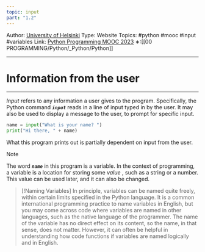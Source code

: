 ```yaml
---
topic: input
part: "1.2"
---
```

Author: [University of Helsinki](https://programming-23.mooc.fi/)
Type: Website
Topics: #python #mooc #input #variables
Link: [Python Programming MOOC 2023](https://programming-23.mooc.fi/)
∗:[[00 PROGRAMMING/Python/_Python/Python]] 

---
# Information from the user

--- 
_Input_ refers to any information a user gives to the program. 
Specifically, the Python command ___`input`___ reads in a line of input typed in by the user. 
It may also be used to display a message to the user, to prompt for specific input.

```python
name = input("What is your name? ")
print("Hi there, " + name)
```

What this program prints out is partially dependent on input from the user.

> [!NOTE]
> The word ___`name`___ in this program is a variable.
> In the context of programming, a variable is a location for storing some _value_ , such as a string or a number. 
> This value can be used later, and it can also be changed.


> [!Naming Variables]
> In principle, variables can be named quite freely, within certain limits specified in the Python language. It is a common international programming practice to name variables in English, but you may come across code where variables are named in other languages, such as the native language of the programmer. The name of the variable has no direct effect on its content, so the name, in that sense, does not matter. However, it can often be helpful in understanding how code functions if variables are named logically and in English.

